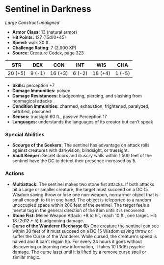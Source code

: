 # Sentinel in Darkness

*Large* *Construct* *unaligned*

- **Armor Class:** 13 (natural armor)
- **Hit Points:** 127 (15d10+45)
- **Speed:** walk 30 ft.
- **Challenge Rating:** 7 (2,900 XP)
- **Source:** Creature Codex, page 323

| STR | DEX | CON | INT | WIS | CHA |
| --- | --- | --- | --- | --- | --- |
| 20 (+5) | 9 (-1) | 16 (+3) | 6 (-2) | 18 (+4) | 1 (-5) |

- **Skills:** perception +7
- **Damage Immunities:** poison
- **Damage Resistances:** bludgeoning, piercing, and slashing from nonmagical attacks
- **Condition Immunities:** charmed, exhaustion, frightened, paralyzed, petrified, poisoned
- **Senses:** truesight 60 ft., passive Perception 17
- **Languages:** understands the languages of its creator but can't speak

### Special Abilities

- **Scourge of the Seekers:** The sentinel has advantage on attack rolls against creatures with darkvision, blindsight, or truesight.
- **Vault Keeper:** Secret doors and illusory walls within 1,500 feet of the sentinel have the DC to detect their presence increased by 5.

### Actions

- **Multiattack:** The sentinel makes two stone fist attacks. If both attacks hit a Large or smaller creature, the target must succeed on a DC 15 Wisdom saving throw or lose one non-weapon, non-armor object that is small enough to fit in one hand. The object is teleported to a random unoccupied space within 200 feet of the sentinel. The target feels a mental tug in the general direction of the item until it is recovered.
- **Stone Fist:** Melee Weapon Attack: +8 to hit, reach 10 ft., one target. Hit: 18 (2d12 + 5) bludgeoning damage.
- **Curse of the Wanderer (Recharge 6):** One creature the sentinel can see within 30 feet of it must succeed on a DC 15 Wisdom saving throw or suffer the Curse of the Wanderer. While cursed, the creature's speed is halved and it can't regain hp. For every 24 hours it goes without discovering or learning new information, it takes 10 (3d6) psychic damage. The curse lasts until it is lifted by a remove curse spell or similar magic.


